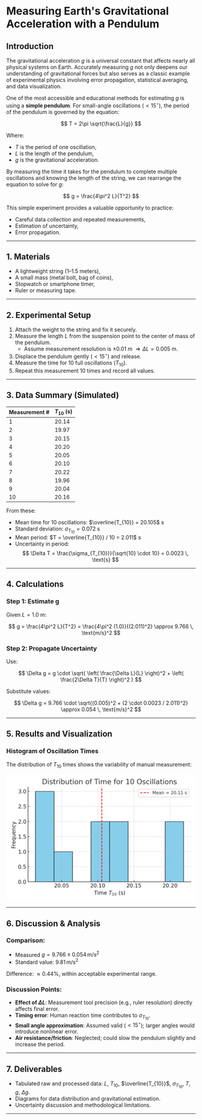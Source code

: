 # Measuring Earth's Gravitational Acceleration with a Pendulum

## Introduction

The gravitational acceleration $g$ is a universal constant that affects nearly all physical systems on Earth. Accurately measuring $g$ not only deepens our understanding of gravitational forces but also serves as a classic example of experimental physics involving error propagation, statistical averaging, and data visualization.

One of the most accessible and educational methods for estimating $g$ is using a **simple pendulum**. For small-angle oscillations ($<15^\circ$), the period of the pendulum is governed by the equation:

$$
T = 2\pi \sqrt{\frac{L}{g}}
$$

Where:
- $T$ is the period of one oscillation,
- $L$ is the length of the pendulum,
- $g$ is the gravitational acceleration.

By measuring the time it takes for the pendulum to complete multiple oscillations and knowing the length of the string, we can rearrange the equation to solve for $g$:

$$
g = \frac{4\pi^2 L}{T^2}
$$

This simple experiment provides a valuable opportunity to practice:
- Careful data collection and repeated measurements,
- Estimation of uncertainty,
- Error propagation.

---

## 1. Materials

- A lightweight string (1–1.5 meters),
- A small mass (metal bolt, bag of coins),
- Stopwatch or smartphone timer,
- Ruler or measuring tape.

---

## 2. Experimental Setup

1. Attach the weight to the string and fix it securely.
2. Measure the length $L$ from the suspension point to the center of mass of the pendulum.
   - Assume measurement resolution is ±0.01 m $\Rightarrow \Delta L = 0.005$ m.
3. Displace the pendulum gently ($<15^\circ$) and release.
4. Measure the time for 10 full oscillations ($T_{10}$).
5. Repeat this measurement 10 times and record all values.

---

## 3. Data Summary (Simulated)

| Measurement # | $T_{10}$ (s) |
|---------------|-------------|
| 1             | 20.14       |
| 2             | 19.97       |
| 3             | 20.15       |
| 4             | 20.20       |
| 5             | 20.05       |
| 6             | 20.10       |
| 7             | 20.22       |
| 8             | 19.96       |
| 9             | 20.04       |
| 10            | 20.16       |

From these:

- Mean time for 10 oscillations: $\overline{T_{10}} = 20.105$ s  
- Standard deviation: $\sigma_{T_{10}} = 0.072$ s  
- Mean period: $T = \overline{T_{10}} / 10 = 2.011$ s  
- Uncertainty in period:  
  $$
  \Delta T = \frac{\sigma_{T_{10}}}{\sqrt{10} \cdot 10} = 0.0023 \, \text{s}
  $$

---

## 4. Calculations

### Step 1: Estimate g

Given $L = 1.0$ m:

$$
g = \frac{4\pi^2 L}{T^2} = \frac{4\pi^2 (1.0)}{(2.011)^2} \approx 9.766 \, \text{m/s}^2
$$

### Step 2: Propagate Uncertainty

Use:

$$
\Delta g = g \cdot \sqrt{ \left( \frac{\Delta L}{L} \right)^2 + \left( \frac{2\Delta T}{T} \right)^2 }
$$

Substitute values:

$$
\Delta g = 9.766 \cdot \sqrt{(0.005)^2 + (2 \cdot 0.0023 / 2.011)^2} \approx 0.054 \, \text{m/s}^2
$$

---

## 5. Results and Visualization

### Histogram of Oscillation Times

The distribution of $T_{10}$ times shows the variability of manual measurement:

![Distribution of T10](t10_distribution.png)

---

## 6. Discussion & Analysis

### Comparison:

- Measured $g = 9.766 \pm 0.054 \, \text{m/s}^2$
- Standard value: $9.81 \, \text{m/s}^2$

Difference: $\approx 0.44\%$, within acceptable experimental range.

### Discussion Points:

- **Effect of $\Delta L$**: Measurement tool precision (e.g., ruler resolution) directly affects final error.
- **Timing error**: Human reaction time contributes to $\sigma_{T_{10}}$.
- **Small angle approximation**: Assumed valid ($<15^\circ$); larger angles would introduce nonlinear error.
- **Air resistance/friction**: Neglected; could slow the pendulum slightly and increase the period.

---

## 7. Deliverables

- Tabulated raw and processed data: $L$, $T_{10}$, $\overline{T_{10}}$, $\sigma_{T_{10}}$, $T$, $g$, $\Delta g$.
- Diagrams for data distribution and gravitational estimation.
- Uncertainty discussion and methodological limitations.

---